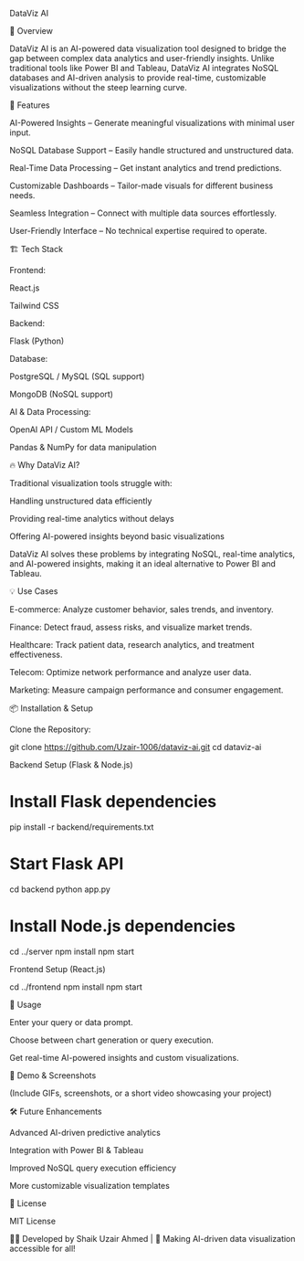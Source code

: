 DataViz AI

🚀 Overview

DataViz AI is an AI-powered data visualization tool designed to bridge the gap between complex data analytics and user-friendly insights. Unlike traditional tools like Power BI and Tableau, DataViz AI integrates NoSQL databases and AI-driven analysis to provide real-time, customizable visualizations without the steep learning curve.

🎯 Features

AI-Powered Insights – Generate meaningful visualizations with minimal user input.

NoSQL Database Support – Easily handle structured and unstructured data.

Real-Time Data Processing – Get instant analytics and trend predictions.

Customizable Dashboards – Tailor-made visuals for different business needs.

Seamless Integration – Connect with multiple data sources effortlessly.

User-Friendly Interface – No technical expertise required to operate.

🏗️ Tech Stack

Frontend:

React.js

Tailwind CSS

Backend:

Flask (Python)

Database:


PostgreSQL / MySQL (SQL support)

MongoDB (NoSQL support)

AI & Data Processing:

OpenAI API / Custom ML Models

Pandas & NumPy for data manipulation

🔥 Why DataViz AI?

Traditional visualization tools struggle with:

Handling unstructured data efficiently

Providing real-time analytics without delays

Offering AI-powered insights beyond basic visualizations

DataViz AI solves these problems by integrating NoSQL, real-time analytics, and AI-powered insights, making it an ideal alternative to Power BI and Tableau.

💡 Use Cases

E-commerce: Analyze customer behavior, sales trends, and inventory.

Finance: Detect fraud, assess risks, and visualize market trends.

Healthcare: Track patient data, research analytics, and treatment effectiveness.

Telecom: Optimize network performance and analyze user data.

Marketing: Measure campaign performance and consumer engagement.

📦 Installation & Setup

Clone the Repository:

 git clone https://github.com/Uzair-1006/dataviz-ai.git
 cd dataviz-ai

Backend Setup (Flask & Node.js)

# Install Flask dependencies
pip install -r backend/requirements.txt

# Start Flask API
cd backend
python app.py

# Install Node.js dependencies
cd ../server
npm install
npm start

Frontend Setup (React.js)

cd ../frontend
npm install
npm start

🚀 Usage

Enter your query or data prompt.

Choose between chart generation or query execution.

Get real-time AI-powered insights and custom visualizations.

📸 Demo & Screenshots

(Include GIFs, screenshots, or a short video showcasing your project)

🛠️ Future Enhancements

Advanced AI-driven predictive analytics

Integration with Power BI & Tableau

Improved NoSQL query execution efficiency

More customizable visualization templates

📜 License

MIT License

👨‍💻 Developed by Shaik Uzair Ahmed | 🚀 Making AI-driven data visualization accessible for all!

